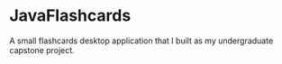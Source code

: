 # JavaFlashcards
A small flashcards desktop application that I built as my undergraduate capstone project.
